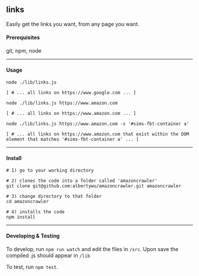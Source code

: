 ## links

Easily get the links you want, from any page you want.

#### Prerequisites
git, npm, node

---

#### Usage

`node ./lib/links.js`

```shell
[ # ... all links on https://www.google.com ... ]
```

`node ./lib/links.js https://www.amazon.com`

```shell
[ # ... all links on https://www.amazon.com ... ]
```

`node ./lib/links.js https://www.amazon.com -s '#sims-fbt-container a'`

```shell
[ # ... all links on https://www.amazon.com that exist within the DOM element that matches '#sims-fbt-container a' ... ]
```

---

#### Install

```shell
# 1) go to your working directory

# 2) clones the code into a folder called 'amazoncrawler'
git clone git@github.com:albertywu/amazoncrawler.git amazoncrawler

# 3) change directory to that folder
cd amazoncrawler

# 4) installs the code
npm install
```

---

#### Developing & Testing

To develop, run `npm run watch` and edit the files in `/src`. Upon save the compiled .js should appear in `/lib`

To test, run `npm test`.